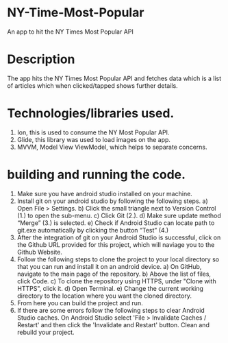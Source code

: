 # NY-Time-Most-Popular
An app to hit the NY Times Most Popular API

# Description 
The app hits the NY Times Most Popular API and fetches data 
which is a list of articles which when clicked/tapped shows further details.

# Technologies/libraries used.
1. Ion, this is used to consume the NY Most Popular API.
2. Glide, this library was used to load images on the app.
3. MVVM, Model View ViewModel, which helps to separate concerns.

# building and running the code.
1. Make sure you have android studio installed on your machine.
2. Install git on your android studio by following the following steps.
      a) Open File > Settings.
      b) Click the small triangle next to Version Control (1.) to open the sub-menu.
      c) Click Git (2.).
      d) Make sure update method “Merge” (3.) is selected.
      e) Check if Android Studio can locate path to git.exe automatically by clicking the button “Test” (4.)
3. After the integration of git on your Android Studio is successful, click on the Github URL provided for this project, 
   which will naviage you to the Github Website.
4. Follow the following steps to clone the project to your local directory so that you can run and install it on an android device.
        a) On GitHub, navigate to the main page of the repository.
        b) Above the list of files, click Code.
        c) To clone the repository using HTTPS, under "Clone with HTTPS", click it.
        d) Open Terminal.
        e) Change the current working directory to the location where you want the cloned directory.
5. From here you can build the project and run. 
6. If there are some errors follow the following steps to clear Android Studio caches.
On Android Studio select 'File > Invalidate Caches / Restart' and then click the 'Invalidate and Restart' button. Clean and rebuild your project.


